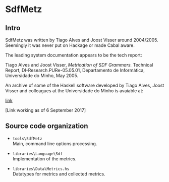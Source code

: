 # SdfMetz

## Intro

SdfMetz was written by Tiago Alves and Joost Visser around 2004/2005.
Seemingly it was never put on Hackage or made Cabal aware.

The leading system documentation appears to be the tech report:

Tiago Alves and Joost Visser, *Metrication of SDF Grammars.* Technical Report, DI-Research.PURe-05.05.01, Departamento de Informática, Universidade do Minho, May 2005. 


An archive of some of the Haskell software developed by Tiago Alves, 
Joost Visser and colleagues at the Universidade do Minho is avaiable 
at:

[link](http://wiki.di.uminho.pt/twiki/bin/view/Research/PURe/PUReSoftware)

[Link working as of 6 September 2017]

## Source code organization

* `tools\SdfMetz`  
  Main, command line options processing.

* `libraries\Language\Sdf`  
  Implementation of the metrics.

* `libraries\Data\Metrics.hs`  
  Datatypes for metrics and collected metrics.


